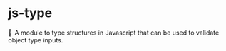 # js-type
📎  A module to type structures in Javascript that can be used to validate object type inputs.
